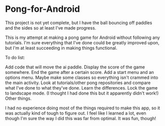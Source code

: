 # Pong-for-Android

This project is not yet complete, but I have the ball bouncing off paddles and the sides so at least I've made progress.

This is my attempt at making a pong game for Android without following any tutorials. I'm sure everything that I've done could be
greatly improved upon, but I'm at least succeeding in making things functional. 

To do list:

Add code that will move the ai paddle.
Display the score of the game somewhere.
End the game after a certain score.
Add a start menu and an options menu.
Maybe make some classes so everything isn't crammed into the main activity.
Look at tutorials/other pong repositories and compare what I've done to what they've done. Learn the differences.
Lock the game to landscape mode. (I thought I had done this but it apparently didn't work!)
Other things.

I had no experience doing most of the things required to make this app, so it was actually kind of tough to figure out. I feel like
I learned a lot, even though I'm sure the way I did this was far from optimal. It was fun, though!
